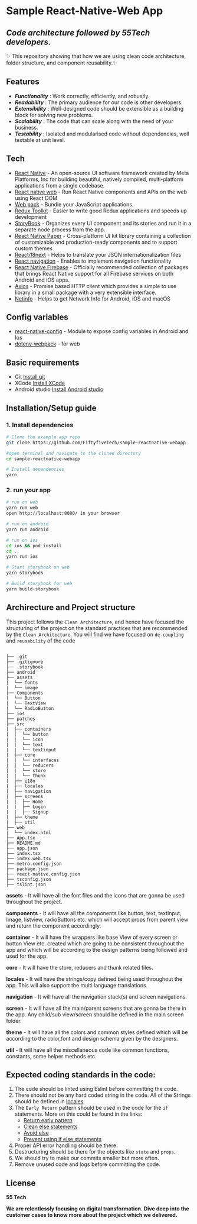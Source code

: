 # Sample React-Native-Web App
## _Code architecture followed by 55Tech developers._

✨ This repository showing that how we are using clean code architecture, folder structure, and component reusability.✨

## Features

- _**Functionality**_  : Work correctly, efficiently, and robustly.
- _**Readability**_    : The primary audience for our code is other developers.
-  _**Extensibility**_ : Well-designed code should be extensible as a building block for solving new problems.
- _**Scalability**_    : The code that can scale along with the need of your business.
- _**Testability**_    : Isolated and modularised code without dependencies, well testable at unit level.

## Tech

- [React Native](https://reactnative.dev/) - An open-source UI software framework created by Meta Platforms, Inc for building beautiful, natively compiled, multi-platform applications from a single codebase.
- [React native web](https://github.com/necolas/react-native-web) - Run React Native components and APIs on the web using React DOM
- [Web pack](https://webpack.js.org/) - Bundle your JavaScript applications.
- [Redux Toolkit](https://redux-toolkit.js.org/) - Easier to write good Redux applications and speeds up development
- [StoryBook](https://storybook.js.org/) - Organizes every UI component and its stories and run it in a separate node process from the app.
- [React Native Paper](https://reactnativepaper.com/) - Cross-platform UI kit library containing a collection of customizable and production-ready components and to support custom themes
- [Reacti18next](https://react.i18next.com/getting-started) - Helps to translate your JSON internationalization files
- [React navigation](https://reactnavigation.org/docs/getting-started/) - Enables to implement navigation functionality
- [React Native Firebase](https://rnfirebase.io/) - Officially recommended collection of packages that brings React Native support for all Firebase services on both Android and iOS apps.
- [Axios](https://axios-http.com/) - Promise based HTTP client which provides a simple to use library in a small package with a very extensible interface.
- [Netinfo](https://github.com/react-native-netinfo/react-native-netinfo) - Helps to get Network Info for Android, iOS and macOS

## Config variables
- [react-native-config](https://github.com/luggit/react-native-config) - Module to expose config variables in Android and Ios
- [dotenv-webpack](https://www.npmjs.com/package/dotenv-webpack) - for web

## Basic requirements

* Git  [Install git](https://git-scm.com/book/en/v2/Getting-Started-Installing-Git)
* XCode [Install XCode](https://developer.apple.com/xcode/)
* Android studio [Install Android studio](https://developer.android.com/studio)

## Installation/Setup guide

### 1. Install dependencies
```sh
# Clone the example app repo
git clone https://github.com/FiftyfiveTech/sample-reactnative-webapp
```
```sh
#open terminal and navigate to the cloned directory
cd sample-reactnative-webapp
```
```sh
# Install dependencies
yarn
```
### 2. run your app 
```sh
# run on web 
yarn run web 
open http://localhost:8080/ in your browser
```
```sh
# run on android 
yarn run android 
```
```sh
# run on ios
cd ios && pod install 
cd ..
yarn run ios
```
```sh
# Start storybook on web 
yarn storybook
```
```sh
# Build storybook for web
yarn build-storybook
```

## Archirecture and Project structure

This project follows the `Clean Architecture`, and hence have focused the structuring of the project on the standard practices that are recommended by the `Clean Architecture`. You will find we have focused on `de-coupling` and `reusability` of the code

```

├── .git
├── .gitignore
├── .storybook
├── android
├── assets
|  └── fonts
|  └── image
├── Components
|  └── Button
|  └── TextView
|  └── RadioButton
├── ios
├── patches
├── src
|  ├── containers
|  |  └── button
|  |  └── icon
|  |  └── text
|  |  └── textinput
|  ├── core
|  |  └── interfaces
|  |  └── reducers
|  |  └── store
|  |  └── thunk
|  ├── i18n
|  ├── locales
|  ├── navigation
|  ├── screens
|  |  ├── Home
|  |  ├── Login
|  |  ├── Signup
|  ├── theme
|  ├── util
├── web
|  └── index.html
├── App.tsx
├── README.md
├── app.json
├── index.tsx
├── index.web.tsx
├── metro.config.json
├── package.json
├── react-native.config.json
├── tsconfig.json
├── tslint.json
```

**assets** - It will have all the font files and the icons that are gonna be used throughout the project.

**components** - It will have all the components like button, text, textInput, Image, listview, radioButtons etc. which will accept props from parent view and return the component accordingly.

**container** - It will have the wrappers like base View of every screen or button View etc. created which are going to be consistent throughout the app and which will be according to the design patterns being followed and used for the app.

**core** - It will have the store, reducers and thunk related files.

**locales** - It will have the strings/copy defined being used throughout the app. This will also support the multi language translations.

**navigation** - It will have all the navigation stack(s) and screen navigations.

**screen** - It will have all the main/parent screens that are gonna be there in the app. Any child/sub view/screen should be defined in the main screen folder.

**theme** - It will have all the colors and common styles defined which will be according to the color,font and design schema given by the designers.

**util** - It will have all the miscellaneous code like common functions, constants, some helper methods etc.


## Expected coding standards in the code:

1. The code should be linted using Eslint before committing the code.
2. There should not be any hard coded string in the code. All of the Strings should be defined in [locales](./src/locales).
3. The `Early Return` pattern should be used in the code for the `if` statements. More on this could be found in the links:
    - [Return early pattern](https://github.com/founderandlightning/coding-guidelines/blob/master/JavaScript/README.md#follow-return-early-pattern)
    - [Clean else statements](https://www.geeksforgeeks.org/writing-clean-else-statements/)
    - [Avoid else](https://blog.timoxley.com/post/47041269194/avoid-else-return-early)
    - [Prevent using if else statements](https://medium.com/@janalmazora/how-to-prevent-using-if-else-statements-in-your-code-7e05e43afde)
4. Proper API error handling should be there.
5. Destructuring should be there for the objects like `state` and `props`.
7. We should try to make our commits smaller but more often.
8. Remove unused code and logs before committing the code.

## License

**55 Tech**

**We are relentlessly focusing on digital transformation. Dive deep into the customer cases to know more about the project which we delivered.**